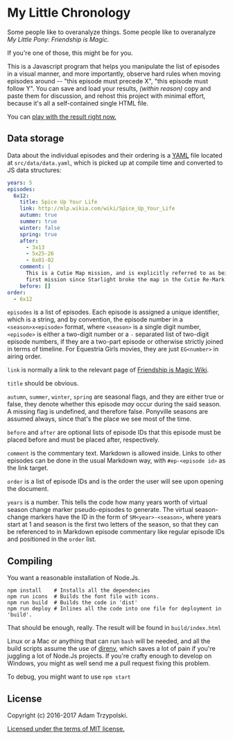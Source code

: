 # My Little Chronology

Some people like to overanalyze things. Some people like to overanalyze *My
Little Pony: Friendship is Magic.*

If you're one of those, this might be for you.

This is a Javascript program that helps you manipulate the list of episodes in
a visual manner, and more importantly, observe hard rules when moving episodes
around -- "this episode must precede X", "this episode must follow Y". You can
save and load your results, *(within reason)* copy and paste them for
discussion, and rehost this project with minimal effort, because it's all a
self-contained single HTML file.

You can [play with the result right now.](http://fim-chronology-pa.lindro.me/)

## Data storage

Data about the individual episodes and their ordering is
a [YAML](https://en.wikipedia.org/wiki/YAML) file located at
`src/data/data.yaml`, which is picked up at compile time and converted to JS
data structures:

```yaml
years: 5
episodes:
  6x12:
    title: Spice Up Your Life
    link: http://mlp.wikia.com/wiki/Spice_Up_Your_Life
    autumn: true
    summer: true
    winter: false
    spring: true
    after:
      - 3x13
      - 5x25-26
      - 6x01-02
    comment: |
      This is a Cutie Map mission, and is explicitly referred to as being the
      first mission since Starlight broke the map in the Cutie Re-Mark.
    before: []
order:
  - 6x12
```

`episodes` is a list of episodes. Each episode is assigned a unique
identifier, which is a string, and by convention, the episode number in a
`<season>x<episode>` format, where `<season>` is a single digit number,
`<episode>` is either a two-digit number or a `-` separated list of two-digit
episode numbers, if they are a two-part episode or otherwise strictly joined
in terms of timeline. For Equestria Girls movies, they are just `EG<number>`
in airing order.

`link` is normally a link to the relevant page
of [Friendship is Magic Wiki][fimwiki].

`title` should be obvious.

`autumn`, `summer`, `winter`, `spring` are seasonal flags, and they are either
true or false, they denote whether this episode *may* occur during the said
season. A missing flag is undefined, and therefore false. Ponyville seasons
are assumed always, since that's the place we see most of the time.

`before` and `after` are optional lists of episode IDs that this episode must
be placed before and must be placed after, respectively.

`comment` is the commentary text. Markdown is allowed inside. Links to other
episodes can be done in the usual Markdown way, with `#ep-<episode id>` as the
link target.

[fimwiki]: http://mlp.wikia.com/wiki/My_Little_Pony_Friendship_is_Magic_Wiki

`order` is a list of episode IDs and is the order the user will see upon
opening the document.

`years` is a number. This tells the code how many years worth of virtual
season change marker pseudo-episodes to generate. The virtual season-change
markers have the ID in the form of `SM<year>-<season>`, where years start at 1
and season is the first two letters of the season, so that they can be
referenced to in Markdown episode commentary like regular episode IDs and
positioned in the `order` list.

## Compiling

You want a reasonable installation of Node.Js.

    npm install    # Installs all the dependencies
    npm run icons  # Builds the font file with icons.
    npm run build  # Builds the code in 'dist'
    npm run deploy # Inlines all the code into one file for deployment in 'build'.

That should be enough, really. The result will be found in `build/index.html`

Linux or a Mac or anything that can run `bash` will be needed, and all the
build scripts assume the use of [direnv](https://direnv.net/), which saves a
lot of pain if you're juggling a lot of Node.Js projects. If you're crafty
enough to develop on Windows, you might as well send me a pull request fixing
this problem.

To debug, you might want to use `npm start`

## License

Copyright (c) 2016-2017 Adam Trzypolski.

[Licensed under the terms of MIT license.](LICENSE)


